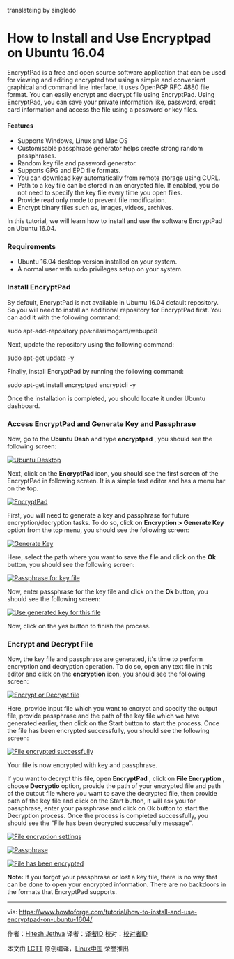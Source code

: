 translateing by singledo

How to Install and Use Encryptpad on Ubuntu 16.04
======

EncryptPad is a free and open source software application that can be used for viewing and editing encrypted text using a simple and convenient graphical and command line interface. It uses OpenPGP RFC 4880 file format. You can easily encrypt and decrypt file using EncryptPad. Using EncryptPad, you can save your private information like, password, credit card information and access the file using a password or key files.

#### Features

  * Supports Windows, Linux and Mac OS
  * Customisable passphrase generator helps create strong random passphrases.
  * Random key file and password generator.
  * Supports GPG and EPD file formats.
  * You can download key automatically from remote storage using CURL.
  * Path to a key file can be stored in an encrypted file. If enabled, you do not need to specify the key file every time you open files.
  * Provide read only mode to prevent file modification.
  * Encrypt binary files such as, images, videos, archives.



In this tutorial, we will learn how to install and use the software EncryptPad on Ubuntu 16.04.

### Requirements

  * Ubuntu 16.04 desktop version installed on your system.
  * A normal user with sudo privileges setup on your system.



### Install EncryptPad

By default, EncryptPad is not available in Ubuntu 16.04 default repository. So you will need to install an additional repository for EncryptPad first. You can add it with the following command:

sudo apt-add-repository ppa:nilarimogard/webupd8

Next, update the repository using the following command:

sudo apt-get update -y

Finally, install EncryptPad by running the following command:

sudo apt-get install encryptpad encryptcli -y

Once the installation is completed, you should locate it under Ubuntu dashboard.

### Access EncryptPad and Generate Key and Passphrase

Now, go to the **Ubuntu Dash** and type **encryptpad** , you should see the following screen:

[![Ubuntu Desktop][1]][2]

Next, click on the **EncryptPad** icon, you should see the first screen of the EncryptPad in following screen. It is a simple text editor and has a menu bar on the top.

[![EncryptPad][3]][4]

First, you will need to generate a key and passphrase for future encryption/decryption tasks. To do so, click on **Encryption > Generate Key** option from the top menu, you should see the following screen:

[![Generate Key][5]][6]

Here, select the path where you want to save the file and click on the **Ok** button, you should see the following screen:

[![Passphrase for key file][7]][8]

Now, enter passphrase for the key file and click on the **Ok** button, you should see the following screen:

[![Use generated key for this file][9]][10]

Now, click on the yes button to finish the process.

### Encrypt and Decrypt File

Now, the key file and passphrase are generated, it's time to perform encryption and decryption operation. To do so, open any text file in this editor and click on the **encryption** icon, you should see the following screen:

[![Encrypt or Decrypt file][11]][12]

Here, provide input file which you want to encrypt and specify the output file, provide passphrase and the path of the key file which we have generated earlier, then click on the Start button to start the process. Once the file has been encrypted successfully, you should see the following screen:

[![File encrypted successfully][13]][14]

Your file is now encrypted with key and passphrase.

If you want to decrypt this file, open **EncryptPad** , click on **File Encryption** , choose **Decryptio** option, provide the path of your encrypted file and path of the output file where you want to save the decrypted file, then provide path of the key file and click on the Start button, it will ask you for passphrase, enter your passphrase and click on Ok button to start the Decryption process. Once the process is completed successfully, you should see the "File has been decrypted successfully message".

[![File encryption settings][15]][16]

[![Passphrase][17]][18]

[![File has been encrypted][19]][20]

**Note:** If you forgot your passphrase or lost a key file, there is no way that can be done to open your encrypted information. There are no backdoors in the formats that EncryptPad supports.


--------------------------------------------------------------------------------

via: https://www.howtoforge.com/tutorial/how-to-install-and-use-encryptpad-on-ubuntu-1604/

作者：[Hitesh Jethva][a]
译者：[译者ID](https://github.com/译者ID)
校对：[校对者ID](https://github.com/校对者ID)

本文由 [LCTT](https://github.com/LCTT/TranslateProject) 原创编译，[Linux中国](https://linux.cn/) 荣誉推出

[a]:https://www.howtoforge.com
[1]:https://www.howtoforge.com/images/how_to_install_and_use_encryptpad_on_ubuntu_1604/Screenshot-of-encryptpad-dash.png
[2]:https://www.howtoforge.com/images/how_to_install_and_use_encryptpad_on_ubuntu_1604/big/Screenshot-of-encryptpad-dash.png
[3]:https://www.howtoforge.com/images/how_to_install_and_use_encryptpad_on_ubuntu_1604/Screenshot-of-encryptpad-dashboard.png
[4]:https://www.howtoforge.com/images/how_to_install_and_use_encryptpad_on_ubuntu_1604/big/Screenshot-of-encryptpad-dashboard.png
[5]:https://www.howtoforge.com/images/how_to_install_and_use_encryptpad_on_ubuntu_1604/Screenshot-of-encryptpad-generate-key.png
[6]:https://www.howtoforge.com/images/how_to_install_and_use_encryptpad_on_ubuntu_1604/big/Screenshot-of-encryptpad-generate-key.png
[7]:https://www.howtoforge.com/images/how_to_install_and_use_encryptpad_on_ubuntu_1604/Screenshot-of-encryptpad-generate-passphrase.png
[8]:https://www.howtoforge.com/images/how_to_install_and_use_encryptpad_on_ubuntu_1604/big/Screenshot-of-encryptpad-generate-passphrase.png
[9]:https://www.howtoforge.com/images/how_to_install_and_use_encryptpad_on_ubuntu_1604/Screenshot-of-encryptpad-use-key-file.png
[10]:https://www.howtoforge.com/images/how_to_install_and_use_encryptpad_on_ubuntu_1604/big/Screenshot-of-encryptpad-use-key-file.png
[11]:https://www.howtoforge.com/images/how_to_install_and_use_encryptpad_on_ubuntu_1604/Screenshot-of-encryptpad-start-encryption.png
[12]:https://www.howtoforge.com/images/how_to_install_and_use_encryptpad_on_ubuntu_1604/big/Screenshot-of-encryptpad-start-encryption.png
[13]:https://www.howtoforge.com/images/how_to_install_and_use_encryptpad_on_ubuntu_1604/Screenshot-of-encryptpad-file-encrypted-successfully.png
[14]:https://www.howtoforge.com/images/how_to_install_and_use_encryptpad_on_ubuntu_1604/big/Screenshot-of-encryptpad-file-encrypted-successfully.png
[15]:https://www.howtoforge.com/images/how_to_install_and_use_encryptpad_on_ubuntu_1604/Screenshot-of-encryptpad-decryption-page.png
[16]:https://www.howtoforge.com/images/how_to_install_and_use_encryptpad_on_ubuntu_1604/big/Screenshot-of-encryptpad-decryption-page.png
[17]:https://www.howtoforge.com/images/how_to_install_and_use_encryptpad_on_ubuntu_1604/Screenshot-of-encryptpad-decryption-passphrase.png
[18]:https://www.howtoforge.com/images/how_to_install_and_use_encryptpad_on_ubuntu_1604/big/Screenshot-of-encryptpad-decryption-passphrase.png
[19]:https://www.howtoforge.com/images/how_to_install_and_use_encryptpad_on_ubuntu_1604/Screenshot-of-encryptpad-decryption-successfully.png
[20]:https://www.howtoforge.com/images/how_to_install_and_use_encryptpad_on_ubuntu_1604/big/Screenshot-of-encryptpad-decryption-successfully.png
